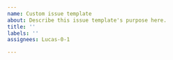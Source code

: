 ```yaml
---
name: Custom issue template
about: Describe this issue template's purpose here.
title: ''
labels: ''
assignees: Lucas-0-1

---
```



